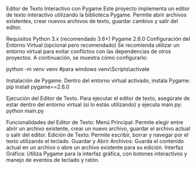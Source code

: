 Editor de Texto Interactivo con Pygame
Este proyecto implementa un editor de texto interactivo utilizando la biblioteca Pygame. Permite abrir archivos existentes, crear nuevos archivos de texto, guardar cambios y salir del editor.

Requisitos
Python 3.x (recomendado 3.6+)
Pygame 2.6.0
Configuración del Entorno Virtual (opcional pero recomendado)
Se recomienda utilizar un entorno virtual para evitar conflictos con las dependencias de otros proyectos. A continuación, se muestra cómo configurarlo:

python -m venv venv #para windows
venv\Scripts\activate

Instalación de Pygame.
Dentro del entorno virtual activado, instala Pygame:
pip install pygame==2.6.0

Ejecución del Editor de Texto.
Para ejecutar el editor de texto, asegúrate de estar dentro del entorno virtual (si lo estás utilizando) y ejecuta main.py:
python main.py

Funcionalidades del Editor de Texto:
Menú Principal: Permite elegir entre abrir un archivo existente, crear un nuevo archivo, guardar el archivo actual o salir del editor.
Edición de Texto: Permite escribir, borrar y navegar por el texto utilizando el teclado.
Guardar y Abrir Archivos: Guarda el contenido actual en un archivo o abre un archivo existente para su edición.
Interfaz Gráfica: Utiliza Pygame para la interfaz gráfica, con botones interactivos y manejo de eventos de teclado y ratón.